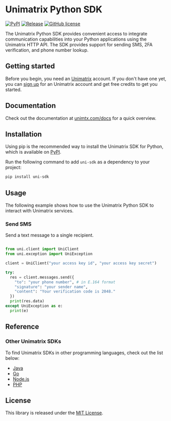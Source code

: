 # Unimatrix Python SDK

[![PyPI](https://img.shields.io/pypi/v/uni-sdk.svg)](https://pypi.python.org/pypi/uni-sdk) [![Release](https://img.shields.io/github/release/unimtx/uni-python-sdk.svg)](https://github.com/unimtx/uni-python-sdk/releases/latest) [![GitHub license](https://img.shields.io/badge/license-MIT-brightgreen.svg)](https://github.com/unimtx/uni-python-sdk/blob/main/LICENSE)

The Unimatrix Python SDK provides convenient access to integrate communication capabilities into your Python applications using the Unimatrix HTTP API. The SDK provides support for sending SMS, 2FA verification, and phone number lookup.

## Getting started

Before you begin, you need an [Unimatrix](https://www.unimtx.com/) account. If you don't have one yet, you can [sign up](https://www.unimtx.com/signup?s=python.sdk.gh) for an Unimatrix account and get free credits to get you started.

## Documentation

Check out the documentation at [unimtx.com/docs](https://www.unimtx.com/docs) for a quick overview.

## Installation

Using pip is the recommended way to install the Unimatrix SDK for Python, which is available on [PyPI](https://pypi.org/project/uni-sdk/).

Run the following command to add `uni-sdk` as a dependency to your project:

```bash
pip install uni-sdk
```

## Usage

The following example shows how to use the Unimatrix Python SDK to interact with Unimatrix services.

### Send SMS

Send a text message to a single recipient.

```py

from uni.client import UniClient
from uni.exception import UniException

client = UniClient("your access key id", "your access key secret")

try:
  res = client.messages.send({
    "to": "your phone number", # in E.164 format
    "signature": "your sender name",
    "content": "Your verification code is 2048."
  })
  print(res.data)
except UniException as e:
  print(e)

```

## Reference

### Other Unimatrix SDKs

To find Unimatrix SDKs in other programming languages, check out the list below:

- [Java](https://github.com/unimtx/uni-java-sdk)
- [Go](https://github.com/unimtx/uni-go-sdk)
- [Node.js](https://github.com/unimtx/uni-node-sdk)
- [PHP](https://github.com/unimtx/uni-php-sdk)

## License

This library is released under the [MIT License](https://github.com/unimtx/uni-python-sdk/blob/main/LICENSE).
